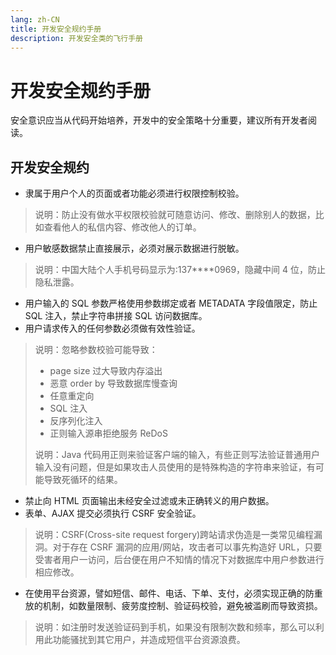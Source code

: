 ```yaml
---
lang: zh-CN
title: 开发安全规约手册
description: 开发安全类的飞行手册
---
```


# 开发安全规约手册

安全意识应当从代码开始培养，开发中的安全策略十分重要，建议所有开发者阅读。

## 开发安全规约

* 隶属于用户个人的页面或者功能必须进行权限控制校验。

> 说明：防止没有做水平权限校验就可随意访问、修改、删除别人的数据，比如查看他人的私信内容、修改他人的订单。

* 用户敏感数据禁止直接展示，必须对展示数据进行脱敏。

> 说明：中国大陆个人手机号码显示为:137****0969，隐藏中间 4 位，防止隐私泄露。

* 用户输入的 SQL 参数严格使用参数绑定或者 METADATA 字段值限定，防止 SQL 注入，禁止字符串拼接 SQL 访问数据库。
* 用户请求传入的任何参数必须做有效性验证。

> 说明：忽略参数校验可能导致：
>
> - page size 过大导致内存溢出
> - 恶意 order by 导致数据库慢查询
> - 任意重定向
> - SQL 注入
> - 反序列化注入
> - 正则输入源串拒绝服务 ReDoS
>
> 说明：Java 代码用正则来验证客户端的输入，有些正则写法验证普通用户输入没有问题，但是如果攻击人员使用的是特殊构造的字符串来验证，有可能导致死循环的结果。

* 禁止向 HTML 页面输出未经安全过滤或未正确转义的用户数据。
* 表单、AJAX 提交必须执行 CSRF 安全验证。

> 说明：CSRF(Cross-site request forgery)跨站请求伪造是一类常见编程漏洞。对于存在 CSRF 漏洞的应用/网站，攻击者可以事先构造好
> URL，只要受害者用户一访问，后台便在用户不知情的情况下对数据库中用户参数进行相应修改。

* 在使用平台资源，譬如短信、邮件、电话、下单、支付，必须实现正确的防重放的机制，如数量限制、疲劳度控制、验证码校验，避免被滥刷而导致资损。

> 说明：如注册时发送验证码到手机，如果没有限制次数和频率，那么可以利用此功能骚扰到其它用户，并造成短信平台资源浪费。